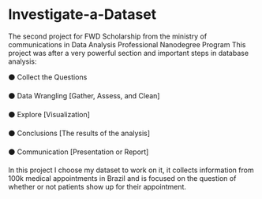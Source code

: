 # Investigate-a-Dataset
The second project for FWD Scholarship from the ministry of communications in Data Analysis Professional Nanodegree Program
This project was after a very powerful section and important steps in database analysis:

⚫ Collect the Questions

⚫ Data Wrangling [Gather, Assess, and Clean]

⚫ Explore [Visualization]

⚫ Conclusions [The results of the analysis]

⚫ Communication [Presentation or Report]



In this project I choose my dataset to work on it, it collects information from 100k medical appointments in Brazil and is focused on the question of whether or not patients show up for their appointment.
